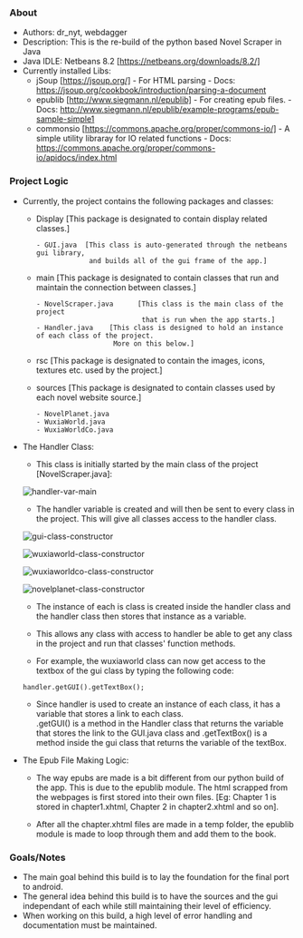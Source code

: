 ### About
 * Authors: dr_nyt, webdagger
 * Description: This is the re-build of the python based Novel Scraper in Java
 * Java IDLE: Netbeans 8.2 [https://netbeans.org/downloads/8.2/]
 * Currently installed Libs: 
      - jSoup [https://jsoup.org/] 
            - For HTML parsing
            - Docs: https://jsoup.org/cookbook/introduction/parsing-a-document
      - epublib [http://www.siegmann.nl/epublib]
            - For creating epub files.
            - Docs: http://www.siegmann.nl/epublib/example-programs/epub-sample-simple1
      - commonsio [https://commons.apache.org/proper/commons-io/]
            - A simple utility libraray for IO related functions
            - Docs: https://commons.apache.org/proper/commons-io/apidocs/index.html

### Project Logic
 * Currently, the project contains the following packages and classes:
      - Display [This package is designated to contain display related classes.]
      
            - GUI.java  [This class is auto-generated through the netbeans gui library,
                         and builds all of the gui frame of the app.]
            
      - main      [This package is designated to contain classes that run and maintain the connection between classes.]
      
            - NovelScraper.java      [This class is the main class of the project 
                                      that is run when the app starts.]
            - Handler.java    [This class is designed to hold an instance of each class of the project.
                               More on this below.]
            
      - rsc [This package is designated to contain the images, icons, textures etc. used by the project.]
      
      - sources   [This package is designated to contain classes used by each novel website source.]
      
            - NovelPlanet.java
            - WuxiaWorld.java
            - WuxiaWorldCo.java

 * The Handler Class:
      - This class is initially started by the main class of the project [NovelScraper.java]:
      
      ![handler-var-main](https://user-images.githubusercontent.com/41040912/59818275-42371780-9334-11e9-8f34-c46ea891381e.jpg)
      
      - The handler variable is created and will then be sent to every class in the project. This will give all classes access to the handler class.
      
      ![gui-class-constructor](https://user-images.githubusercontent.com/41040912/59818614-a4444c80-9335-11e9-8722-dca6c5264e88.jpg)
      
      ![wuxiaworld-class-constructor](https://user-images.githubusercontent.com/41040912/59818625-af977800-9335-11e9-8560-5ddf5553202c.jpg)
      
      ![wuxiaworldco-class-constructor](https://user-images.githubusercontent.com/41040912/59818628-b2926880-9335-11e9-8eb3-8792be8df47d.jpg)
      
      ![novelplanet-class-constructor](https://user-images.githubusercontent.com/41040912/59818631-b7efb300-9335-11e9-9e02-32386e00fa47.jpg)
      
      - The instance of each is class is created inside the handler class and the handler class then stores that instance as a variable.
      
      - This allows any class with access to handler be able to get any class in the project and run that classes' function methods.
            
      - For example, the wuxiaworld class can now get access to the textbox of the gui class by typing the following code:
      
      `handler.getGUI().getTextBox();`
            
      - Since handler is used to create an instance of each class, it has a variable that stores a link to each class.  
        .getGUI() is a method in the Handler class that returns the variable that stores the link to the GUI.java class 
        and .getTextBox() is a method inside the gui class that returns the variable of the textBox.
      
 * The Epub File Making Logic:
      
      - The way epubs are made is a bit different from our python build of the app. This is due to the epublib module. The html scrapped from the webpages is first stored into their own files. [Eg: Chapter 1 is stored in chapter1.xhtml, Chapter 2 in chapter2.xhtml and so on]. 
      
      - After all the chapter.xhtml files are made in a temp folder, the epublib module is made to loop through them and add them to the book.

### Goals/Notes
 * The main goal behind this build is to lay the foundation for the final port to android.
 * The general idea behind this build is to have the sources and the gui independant of each while still maintaining their level of efficiency.
 * When working on this build, a high level of error handling and documentation must be maintained.

